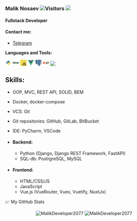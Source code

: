 ### Malik Nosaev ![Visitors](https://visitor-badge.glitch.me/badge?page_id=gost3228) <img src="https://media.giphy.com/media/hvRJCLFzcasrR4ia7z/giphy.gif" width="25px">
#### Fullstack Developer

#### Contact me: 
  + [Telegram](https://t.me/darklight2456)
<p></p>

**Languages and Tools:**  

<code><img height="20" src="https://raw.githubusercontent.com/github/explore/80688e429a7d4ef2fca1e82350fe8e3517d3494d/topics/python/python.png"></code>
<code><img height="20" src="https://raw.githubusercontent.com/github/explore/80688e429a7d4ef2fca1e82350fe8e3517d3494d/topics/django/django.png"></code>
<code><img height="20" src="https://raw.githubusercontent.com/github/explore/80688e429a7d4ef2fca1e82350fe8e3517d3494d/topics/javascript/javascript.png"></code>
<code><img height="20" src="https://raw.githubusercontent.com/github/explore/80688e429a7d4ef2fca1e82350fe8e3517d3494d/topics/vue/vue.png"></code>
<code><img height="20" src="https://raw.githubusercontent.com/github/explore/80688e429a7d4ef2fca1e82350fe8e3517d3494d/topics/postgresql/postgresql.png"></code>
<code><img height="20" src="https://raw.githubusercontent.com/github/explore/80688e429a7d4ef2fca1e82350fe8e3517d3494d/topics/git/git.png"></code>
<code><img height="20" src="https://styles.redditmedia.com/t5_22y58b/styles/communityIcon_r5ax236rfw961.png"></code>

Skills:
---
  + OOP, MVC, REST API, SOLID, BEM
  + Docker, docker-compose
  + VCS: Git
  + Git repositories: GitHub, GitLab, BitBucket
  + IDE: PyCharm, VSCode

 
  + #### Backend:

    + Python (Django, Django REST Framework, FastAPI)
    + SQL-db: PostrgreSQL, MySQL


  + #### Frontend:

    + HTML/CSS/JS
    + JavaScript
    + Vue.js (VueRouter, Vuex, Vuetify, NuxtJs)
  

📈 My GitHub Stats

<p align="center"> <img src="https://github-readme-stats.vercel.app/api?username=MalikDeveloper2077&show_icons=true&theme=gotham" alt="MalikDeveloper2077" /> <img src="https://github-readme-stats.vercel.app/api/top-langs/?username=MalikDeveloper2077&count_private=false&hide=tsql&langs_count=7&theme=gotham&layout=compact" alt="MalikDeveloper2077" /></p>
